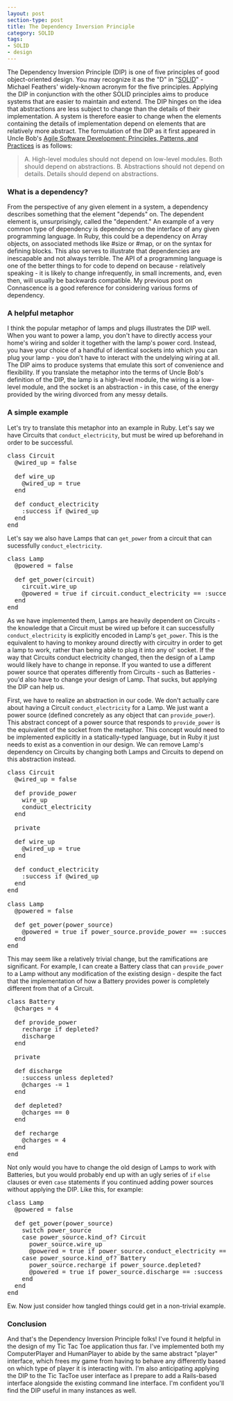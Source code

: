```yaml
---
layout: post
section-type: post
title: The Dependency Inversion Principle
category: SOLID
tags:
- SOLID
- design
---
```

The Dependency Inversion Principle (DIP) is one of five principles of good object-oriented design. You may recognize it as the "D" in "[SOLID](https://en.wikipedia.org/wiki/SOLID_(object-oriented_design))" - Michael Feathers' widely-known acronym for the five principles. Applying the DIP in conjunction with the other SOLID principles aims to produce systems that are easier to maintain and extend. The DIP hinges on the idea that abstractions are less subject to change than the details of their implementation. A system is therefore easier to change when the elements containing the details of implementation depend on elements that are relatively more abstract. The formulation of the DIP as it first appeared in Uncle Bob's [Agile Software Development: Principles, Patterns, and Practices](http://www.amazon.com/Software-Development-Principles-Patterns-Practices/dp/0135974445) is as follows:

> A. High-level modules should not depend on low-level modules. Both should depend on abstractions.
> B. Abstractions should not depend on details. Details should depend on abstractions.

### What is a dependency?

From the perspective of any given element in a system, a dependency describes something that the element "depends" on. The dependent element is, unsurprisingly, called the "dependent." An example of a very common type of dependency is dependency on the interface of any given programming language. In Ruby, this could be a dependency on Array objects, on associated methods like #size or #map, or on the syntax for defining blocks. This also serves to illustrate that dependencies are inescapable and not always terrible. The API of a programming language is one of the better things to for code to depend on because - relatively speaking - it is likely to change infrequently, in small increments, and, even then, will usually be backwards compatible. My previous post on Connascence is a good reference for considering various forms of dependency.

### A helpful metaphor

I think the popular metaphor of lamps and plugs illustrates the DIP well. When you want to power a lamp, you don't have to directly access your home's wiring and solder it together with the lamp's power cord. Instead, you have your choice of a handful of identical sockets into which you can plug your lamp - you don't have to interact with the undelying wiring at all. The DIP aims to produce systems that emulate this sort of convenience and flexibility. If you translate the metaphor into the terms of Uncle Bob's definition of the DIP, the lamp is a high-level module, the wiring is a low-level module, and the socket is an abstraction - in this case, of the energy provided by the wiring divorced from any messy details.

### A simple example

Let's try to translate this metaphor into an example in Ruby. Let's say we have Circuits that ```conduct_electricity```, but must be wired up beforehand in order to be successful.

<pre style="text-align: left">
class Circuit
  @wired_up = false

  def wire_up
    @wired_up = true
  end

  def conduct_electricity
    :success if @wired_up
  end
end
</pre>

Let's say we also have Lamps that can ```get_power``` from a circuit that can sucessfully ```conduct_electricity```.

<pre style="text-align: left">
class Lamp
  @powered = false

  def get_power(circuit)
    circuit.wire_up
    @powered = true if circuit.conduct_electricity == :success
  end
end
</pre>

As we have implemented them, Lamps are heavily dependent on Circuits - the knowledge that a Circuit must be wired up before it can successfully ```conduct_electricity``` is explicitly encoded in Lamp's ```get_power```. This is the equivalent to having to monkey around directly with circuitry in order to get a lamp to work, rather than being able to plug it into any ol' socket. If the way that Circuits conduct electricity changed, then the design of a Lamp would likely have to change in reponse. If you wanted to use a different power source that operates differently from Circuits - such as Batteries - you'd also have to change your design of Lamp. That sucks, but applying the DIP can help us.

First, we have to realize an abstraction in our code. We don't actually care about having a Circuit ```conduct_electricity``` for a Lamp. We just want a power source (defined concretely as any object that can ```provide_power```). This abstract concept of a power source that responds to ```provide_power``` is the equivalent of the socket from the metaphor. This concept would need to be implemented explicitly in a statically-typed language, but in Ruby it just needs to exist as a convention in our design. We can remove Lamp's dependency on Circuits by changing both Lamps and Circuits to depend on this abstraction instead.

<pre style="text-align: left">
class Circuit
  @wired_up = false

  def provide_power
    wire_up
    conduct_electricity
  end

  private

  def wire_up
    @wired_up = true
  end

  def conduct_electricity
    :success if @wired_up
  end
end

class Lamp
  @powered = false

  def get_power(power_source)
    @powered = true if power_source.provide_power == :success
  end
end
</pre>

This may seem like a relatively trivial change, but the ramifications are significant. For example, I can create a Battery class that can ```provide_power``` to a Lamp without any modification of the existing design - despite the fact that the implementation of how a Battery provides power is completely different from that of a Circuit.

<pre style="text-align: left">
class Battery
  @charges = 4

  def provide_power
    recharge if depleted?
    discharge
  end

  private

  def discharge
    :success unless depleted?
    @charges -= 1
  end

  def depleted?
    @charges == 0
  end

  def recharge
    @charges = 4
  end
end
</pre>

Not only would you have to change the old design of Lamps to work with Batteries, but you would probably end up with an ugly series of ```if``` ```else``` clauses or even ```case``` statements if you continued adding power sources without applying the DIP. Like this, for example:

<pre style="text-align: left">
class Lamp
  @powered = false

  def get_power(power_source)
    switch power_source
    case power_source.kind_of? Circuit
      power_source.wire_up
      @powered = true if power_source.conduct_electricity == :success
    case power_source.kind_of? Battery
      power_source.recharge if power_source.depleted?
      @powered = true if power_source.discharge == :success
    end
  end
end
</pre>

Ew. Now just consider how tangled things could get in a non-trivial example.

### Conclusion

And that's the Dependency Inversion Principle folks! I've found it helpful in the design of my Tic Tac Toe application thus far. I've implemented both my ComputerPlayer and HumanPlayer to abide by the same abstract "player" interface, which frees my game from having to behave any differently based on which type of player it is interacting with. I'm also anticipating applying the DIP to the Tic TacToe user interface as I prepare to add a Rails-based interface alongside the existing command line interface. I'm confident you'll find the DIP useful in many instances as well.